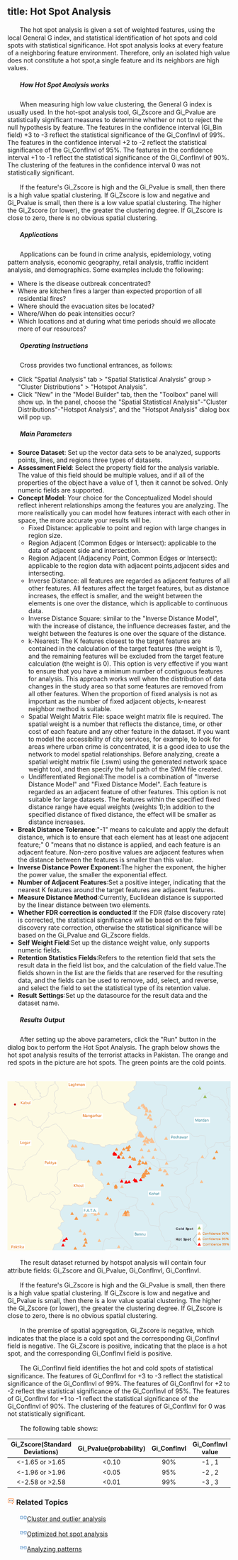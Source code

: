 title: Hot Spot Analysis
---

　　The hot spot analysis is given a set of weighted features, using the local General G index, and statistical identification of hot spots and cold spots with statistical significance. Hot spot analysis looks at every feature of a neighboring feature environment. Therefore, only an isolated high value does not constitute a hot spot,a single feature and its neighbors are high values.

##### 　　How Hot Spot Analysis works

　　When measuring high low value clustering, the General G index is usually used. In the hot-spot analysis tool, Gi_Zscore and Gi_Pvalue are statistically significant measures to determine whether or not to reject the null hypothesis by feature. The features in the confidence interval (Gi_Bin field) +3 to -3 reflect the statistical significance of the Gi_ConfInvl of 99%. The features in the confidence interval +2 to -2 reflect the statistical significance of the Gi_ConfInvl of 95%. The features in the confidence interval +1 to -1 reflect the statistical significance of the Gi_ConfInvl of 90%. The clustering of the features in the confidence interval 0 was not statistically significant.

　　If the feature's Gi_Zscore is high and the Gi_Pvalue is small, then there is a high value spatial clustering. If Gi_Zscore is low and negative and Gi_Pvalue is small, then there is a low value spatial clustering. The higher the Gi_Zscore (or lower), the greater the clustering degree. If Gi_Zscore is close to zero, there is no obvious spatial clustering.

##### 　　Applications

　　Applications can be found in crime analysis, epidemiology, voting pattern analysis, economic geography, retail analysis, traffic incident analysis, and demographics. Some examples include the following:

- Where is the disease outbreak concentrated? 
- Where are kitchen fires a larger than expected proportion of all residential fires?
- Where should the evacuation sites be located?
- Where/When do peak intensities occur?
- Which locations and at during what time periods should we allocate more of our resources?

##### 　　Operating Instructions

　　Cross provides two functional entrances, as follows:

- Click "Spatial Analysis" tab > "Spatial Statistical Analysis" group > "Cluster Distributions" > "Hotspot Analysis".
- Click "New" in the "Model Builder" tab, then the "Toolbox" panel will show up. In the panel, choose the "Spatial Statistical Analysis"-"Cluster Distributions"-"Hotspot Analysis", and the "Hotspot Analysis" dialog box will pop up.

##### 　　Main Parameters

- **Source Dataset**: Set up the vector data sets to be analyzed, supports points, lines, and regions three types of datasets. 
- **Assessment Field**: Select the property field for the analysis variable. The value of this field should be multiple values, and if all of the properties of the object have a value of 1, then it cannot be solved. Only numeric fields are supported.
- **Concept Model**: Your choice for the Conceptualized Model should reflect inherent relationships among the features you are analyzing. The more realistically you can model how features interact with each other in space, the more accurate your results will be. 
  - Fixed Distance: applicable to point and region with large changes in region size.
  - Region Adjacent (Common Edges or Intersect): applicable to the data of adjacent side and intersection.
  - Region Adjacent (Adjacency Point, Common Edges or Intersect): applicable to the region data with adjacent points,adjacent sides and intersecting.
  - Inverse Distance: all features are regarded as adjacent features of all other features. All features affect the target features, but as distance increases, the effect is smaller, and the weight between the elements is one over the distance, which is applicable to continuous data.
  - Inverse Distance Square: similar to the "Inverse Distance Model", with the increase of distance, the influence decreases faster, and the weight between the features is one over the square of the distance.
  - k-Nearest: The K features closest to the target features are contained in the calculation of the target features (the weight is 1), and the remaining features will be excluded from the target feature calculation (the weight is 0). This option is very effective if you want to ensure that you have a minimum number of contiguous features for analysis. This approach works well when the distribution of data changes in the study area so that some features are removed from all other features. When the proportion of fixed analysis is not as important as the number of fixed adjacent objects, k-nearest neighbor method is suitable.
  - Spatial Weight Matrix File: space weight matrix file is required. The spatial weight is a number that reflects the distance, time, or other cost of each feature and any other feature in the dataset. If you want to model the accessibility of city services, for example, to look for areas where urban crime is concentrated, it is a good idea to use the network to model spatial relationships. Before analyzing, create a spatial weight matrix file (.swm) using the generated network space weight tool, and then specify the full path of the SWM file created.
  - Undifferentiated Regional:The model is a combination of "Inverse Distance Model" and "Fixed Distance Model". Each feature is regarded as an adjacent feature of other features. This option is not suitable for large datasets. The features within the specified fixed distance range have equal weights (weights 1);In addition to the specified distance of fixed distance, the effect will be smaller as distance increases.
- **Break Distance Tolerance**:"-1" means to calculate and apply the default distance, which is to ensure that each element has at least one adjacent feature;" 0 "means that no distance is applied, and each feature is an adjacent feature. Non-zero positive values are adjacent features when the distance between the features is smaller than this value.
- **Inverse Distance Power Exponent**:The higher the exponent, the higher the power value, the smaller the exponential effect.
- **Number of Adjacent Features**:Set a positive integer, indicating that the nearest K features around the target features are adjacent features.
- **Measure Distance Method**:Currently, Euclidean distance is supported by the linear distance between two elements.
- **Whether FDR correction is conducted**:If the FDR (false discovery rate) is corrected, the statistical significance will be based on the false discovery rate correction, otherwise the statistical significance will be based on the Gi_Pvalue and Gi_Zscore fields.
- **Self Weight Field**:Set up the distance weight value, only supports numeric fields.
- **Retention Statistics Fields**:Refers to the retention field that sets the result data in the field list box, and the calculation of the field value.The fields shown in the list are the fields that are reserved for the resulting data, and the fields can be used to remove, add, select, and reverse, and select the field to set the statistical type of its retention value.
- **Result Settings**:Set up the datasource for the result data and the dataset name.

##### 　　Results Output

　　After setting up the above parameters, click the "Run" button in the dialog box to perform the Hot Spot Analysis. The graph below shows the hot spot analysis results of the terrorist attacks in Pakistan. The orange and red spots in the picture are hot spots. The green points are the cold points.

　　![](img/HotSpotAnalyst.png)

　　The result dataset returned by hotspot analysis will contain four attribute fields: Gi_Zscore and Gi_Pvalue, Gi_ConfInvl, Gi_ConfInvl. 

　　If the feature's Gi_Zscore is high and the Gi_Pvalue is small, then there is a high value spatial clustering. If Gi_Zscore is low and negative and Gi_Pvalue is small, then there is a low value spatial clustering. The higher the Gi_Zscore (or lower), the greater the clustering degree. If Gi_Zscore is close to zero, there is no obvious spatial clustering.

　　In the premise of spatial aggregation, Gi_Zscore is negative, which indicates that the place is a cold spot and the corresponding Gi_ConfInvl field is negative. The Gi_Zscore is positive, indicating that the place is a hot spot, and the corresponding Gi_ConfInvl field is positive.

　　The Gi_ConfInvl field identifies the hot and cold spots of statistical significance. The features of Gi_ConfInvl for +3 to -3 reflect the statistical significance of the Gi_ConfInvl of 99%. The features of Gi_ConfInvl for +2 to -2 reflect the statistical significance of the Gi_ConfInvl of 95%. The features of Gi_ConfInvl for +1 to -1 reflect the statistical significance of the Gi_ConfInvl of 90%. The clustering of the features of Gi_ConfInvl for 0 was not statistically significant.

　　The following table shows:

|   Gi_Zscore(Standard Deviations)    | Gi_Pvalue(probability) | Gi_ConfInvl  | Gi_ConfInvl value |
| :------------: | :-----: | :--: | :-----------: |
| <-1.65 or >1.65 |  <0.10  | 90%  |    -1 , 1     |
| <-1.96 or >1.96 |  <0.05  | 95%  |    -2 , 2     |
| <-2.58 or >2.58 |  <0.01  | 99%  |    -3 , 3     |


### ![](../img/seealso.png) Related Topics

　　![](../img/smalltitle.png)[Cluster and outlier analysis](ClusterOutlierAnalyst.html)

　　![](../img/smalltitle.png)[Optimized hot spot analysis](OptimizedHotSpotAnalyst.html)

　　![](../img/smalltitle.png)[Analyzing patterns](AnalyzingPatterns.html)



